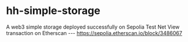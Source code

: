 # hh-simple-storage
A web3 simple storage deployed successfully on Sepolia Test Net
View transaction on Etherscan --- https://sepolia.etherscan.io/block/3486067
